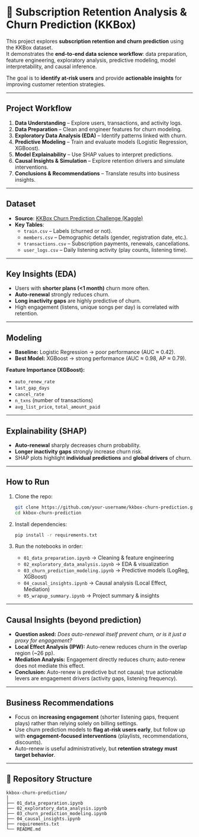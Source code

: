 # 🎵 Subscription Retention Analysis & Churn Prediction (KKBox)

This project explores **subscription retention and churn prediction** using the KKBox dataset.  
It demonstrates the **end-to-end data science workflow**: data preparation, feature engineering, exploratory analysis, predictive modeling, model interpretability, and causal inference.  

The goal is to **identify at-risk users** and provide **actionable insights** for improving customer retention strategies.

---

## Project Workflow
1. **Data Understanding** – Explore users, transactions, and activity logs.  
2. **Data Preparation** – Clean and engineer features for churn modeling.  
3. **Exploratory Data Analysis (EDA)** – Identify patterns linked with churn.  
4. **Predictive Modeling** – Train and evaluate models (Logistic Regression, XGBoost).  
5. **Model Explainability** – Use SHAP values to interpret predictions.  
6. **Causal Insights & Simulation** – Explore retention drivers and simulate interventions.  
7. **Conclusions & Recommendations** – Translate results into business insights.  

---

## Dataset
- **Source**: [KKBox Churn Prediction Challenge (Kaggle)](https://www.kaggle.com/c/kkbox-churn-prediction-challenge)  
- **Key Tables**:  
  - `train.csv` – Labels (churned or not).  
  - `members.csv` – Demographic details (gender, registration date, etc.).  
  - `transactions.csv` – Subscription payments, renewals, cancellations.  
  - `user_logs.csv` – Daily listening activity (play counts, listening time).  

---

## Key Insights (EDA)
- Users with **shorter plans (<1 month)** churn more often.  
- **Auto-renewal** strongly reduces churn.  
- **Long inactivity gaps** are highly predictive of churn.  
- High engagement (listens, unique songs per day) is correlated with retention.  

---

## Modeling
- **Baseline:** Logistic Regression → poor performance (AUC ≈ 0.42).  
- **Best Model:** XGBoost → strong performance (AUC ≈ 0.98, AP ≈ 0.79).  

**Feature Importance (XGBoost):**
- `auto_renew_rate`  
- `last_gap_days`  
- `cancel_rate`  
- `n_txns` (number of transactions)  
- `avg_list_price`, `total_amount_paid`  

---

## Explainability (SHAP)
- **Auto-renewal** sharply decreases churn probability.  
- **Longer inactivity gaps** strongly increase churn risk.  
- SHAP plots highlight **individual predictions** and **global drivers** of churn.  

---

## How to Run
1. Clone the repo:
   ```bash
   git clone https://github.com/your-username/kkbox-churn-prediction.git
   cd kkbox-churn-prediction
   ```

2. Install dependencies:
   ```bash
   pip install -r requirements.txt
   ```

3. Run the notebooks in order:
   - `01_data_preparation.ipynb` → Cleaning & feature engineering  
   - `02_exploratory_data_analysis.ipynb` → EDA & visualization  
   - `03_churn_prediction_modeling.ipynb` → Predictive models (LogReg, XGBoost)  
   - `04_causal_insights.ipynb` → Causal analysis (Local Effect, Mediation)  
   - `05_wrapup_summary.ipynb` → Project summary & insights  

---

## Causal Insights (beyond prediction)

- **Question asked:** *Does auto-renewal itself prevent churn, or is it just a proxy for engagement?*  
- **Local Effect Analysis (IPW):** Auto-renew reduces churn in the overlap region (~26 pp).  
- **Mediation Analysis:** Engagement directly reduces churn; auto-renew does not mediate this effect.  
- **Conclusion:** Auto-renew is predictive but not causal; true actionable levers are engagement drivers (activity gaps, listening frequency).  

---

## Business Recommendations
- Focus on **increasing engagement** (shorter listening gaps, frequent plays) rather than relying solely on billing settings.  
- Use churn prediction models to **flag at-risk users early**, but follow up with **engagement-focused interventions** (playlists, recommendations, discounts).  
- Auto-renew is useful administratively, but **retention strategy must target behavior**.  

---

## 📂 Repository Structure
```
kkbox-churn-prediction/
│
├── 01_data_preparation.ipynb
├── 02_exploratory_data_analysis.ipynb
├── 03_churn_prediction_modeling.ipynb
├── 04_causal_insights.ipynb
├── requirements.txt
└── README.md
```

